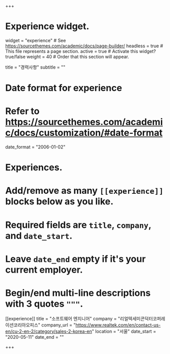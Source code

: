 +++
# Experience widget.
widget = "experience"  # See https://sourcethemes.com/academic/docs/page-builder/
headless = true  # This file represents a page section.
active = true  # Activate this widget? true/false
weight = 40  # Order that this section will appear.

title = "경력사항"
subtitle = ""

# Date format for experience
#   Refer to https://sourcethemes.com/academic/docs/customization/#date-format
date_format = "2006-01-02"

# Experiences.
#   Add/remove as many `[[experience]]` blocks below as you like.
#   Required fields are `title`, `company`, and `date_start`.
#   Leave `date_end` empty if it's your current employer.
#   Begin/end multi-line descriptions with 3 quotes `"""`.
[[experience]]
  title = "소프트웨어 엔지니어"
  company = "리얼텍세미콘덕터코퍼레이션코리아오피스"
  company_url = "https://www.realtek.com/en/contact-us-en/cu-2-en-2/category/sales-2-korea-en"
  location = "서울"
  date_start = "2020-05-11"
  date_end = ""

+++
